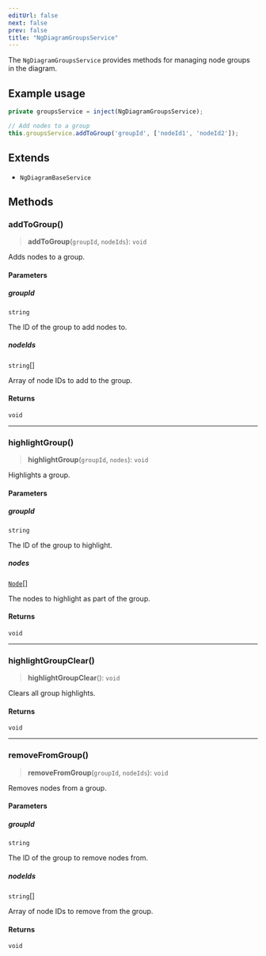 ```yaml
---
editUrl: false
next: false
prev: false
title: "NgDiagramGroupsService"
---
```


The `NgDiagramGroupsService` provides methods for managing node groups in the diagram.

## Example usage
```typescript
private groupsService = inject(NgDiagramGroupsService);

// Add nodes to a group
this.groupsService.addToGroup('groupId', ['nodeId1', 'nodeId2']);
```

## Extends

- `NgDiagramBaseService`

## Methods

### addToGroup()

> **addToGroup**(`groupId`, `nodeIds`): `void`

Adds nodes to a group.

#### Parameters

##### groupId

`string`

The ID of the group to add nodes to.

##### nodeIds

`string`[]

Array of node IDs to add to the group.

#### Returns

`void`

***

### highlightGroup()

> **highlightGroup**(`groupId`, `nodes`): `void`

Highlights a group.

#### Parameters

##### groupId

`string`

The ID of the group to highlight.

##### nodes

[`Node`](/docs/api/types/node/)[]

The nodes to highlight as part of the group.

#### Returns

`void`

***

### highlightGroupClear()

> **highlightGroupClear**(): `void`

Clears all group highlights.

#### Returns

`void`

***

### removeFromGroup()

> **removeFromGroup**(`groupId`, `nodeIds`): `void`

Removes nodes from a group.

#### Parameters

##### groupId

`string`

The ID of the group to remove nodes from.

##### nodeIds

`string`[]

Array of node IDs to remove from the group.

#### Returns

`void`
